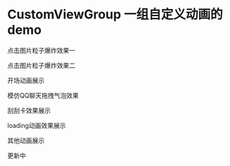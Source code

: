 # CustomViewGroup 一组自定义动画的demo
点击图片粒子爆炸效果一

点击图片粒子爆炸效果二

开场动画展示

模仿QQ聊天拖拽气泡效果

刮刮卡效果展示

loading动画效果展示

其他动画展示

更新中

